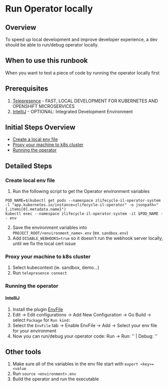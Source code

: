 # Run Operator locally

## Overview

To speed up local development and improve developer experience, a dev should be able to run/debug operator locally.

## When to use this runbook

When you want to test a piece of code by running the operator locally first

## Prerequisites

1. [Telepresence](https://www.telepresence.io/) - FAST, LOCAL DEVELOPMENT FOR KUBERNETES AND OPENSHIFT MICROSERVICES
2. [IntelliJ](https://www.jetbrains.com/idea/) - OPTIONAL: Integrated Development Environment

## Initial Steps Overview

- [Create a local env file](#create-local-env-file)
- [Proxy your machine to k8s cluster](#proxy-your-machine-to-k8s-cluster)
- [Running the operator](#running-the-operator)

## Detailed Steps

### Create local env file
1. Run the following script to get the Operator environment variables
```shell script
POD_NAME=$(kubectl get pods --namespace zlifecycle-il-operator-system -l "app.kubernetes.io/instance=zlifecycle-il-operator" -o jsonpath="{.items[0].metadata.name}")
kubectl exec --namespace zlifecycle-il-operator-system -it $POD_NAME -- env
```
2. Save the environment variables into `PROJECT_ROOT/<environment_name>.env` (ex. `sandbox.env`)
3. Add `DISABLE_WEBHOOKS=true` so it doesn't run the webhook server locally, until we fix the local cert issue

### Proxy your machine to k8s cluster
1. Select kubecontext (ie. sandbox, demo...)
2. Run `telepresence connect`

### Running the operator

#### IntelliJ
1. Install the plugin [EnvFile](https://plugins.jetbrains.com/plugin/7861-envfile)
2. Edit -> Edit configurations -> Add New Configuration -> Go Build -> select `Package` for `Run kind:`
3. Select the `EnvFile` tab -> Enable EnvFile -> Add -> Select your env file for your environment
4. Now you can run/debug your operator code: Run -> Run: '<configuration-name>' | Debug: '<configuration-name>'

## Other tools
1. Make sure all of the variables in the env file start with `export <key>=<value`
2. Run `source <environment>.env`
3. Build the operator and run the executable
